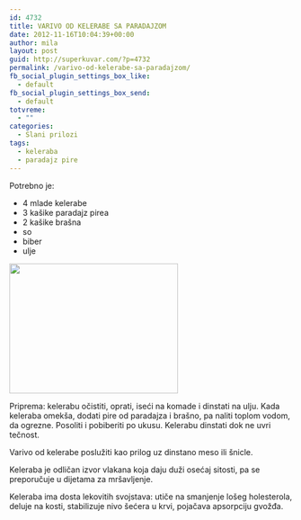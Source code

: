 ```yaml
---
id: 4732
title: VARIVO OD KELERABE SA PARADAJZOM
date: 2012-11-16T10:04:39+00:00
author: mila
layout: post
guid: http://superkuvar.com/?p=4732
permalink: /varivo-od-kelerabe-sa-paradajzom/
fb_social_plugin_settings_box_like:
  - default
fb_social_plugin_settings_box_send:
  - default
totvreme:
  - ""
categories:
  - Slani prilozi
tags:
  - keleraba
  - paradajz pire
---
```

Potrebno je:

  * 4 mlade kelerabe
  * 3 kašike paradajz pirea
  * 2 kašike brašna
  * so
  * biber
  * ulje

<img class="alignnone size-medium wp-image-4733" title="Varivo od kelerabe sa paradajzom" src="//superkuvar.com/wp-content/uploads/2012/11/Varivo-od-kelerabe-sa-paradajzom-e1353059695766-300x231.jpg" alt="" width="300" height="231" /> 

Priprema: kelerabu očistiti, oprati, iseći na komade i dinstati na ulju. Kada keleraba omekša, dodati pire od paradajza i brašno, pa naliti toplom vodom, da ogrezne. Posoliti i pobiberiti po ukusu. Kelerabu dinstati dok ne uvri tečnost.

Varivo od kelerabe poslužiti kao prilog uz dinstano meso ili šnicle.

Keleraba je odličan izvor vlakana koja daju duži osećaj sitosti, pa se preporučuje u dijetama za mršavljenje.

Keleraba ima dosta lekovitih svojstava: utiče na smanjenje lošeg holesterola, deluje na kosti, stabilizuje nivo šećera u krvi, pojačava apsorpciju gvožđa.